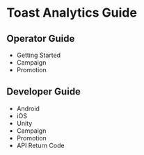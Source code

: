 # Toast Analytics Guide

## Operator Guide
- Getting Started
- Campaign 
- Promotion 

## Developer Guide
- Android 
- iOS 
- Unity 
- Campaign 
- Promotion 
- API Return Code
